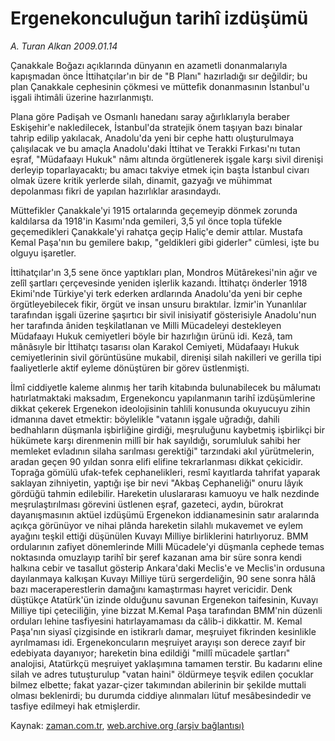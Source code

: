 # Ergenekonculuğun tarihî izdüşümü

*A. Turan Alkan 2009.01.14*

<tr><td class="metin" colspan="2" style="padding-top: 20px; padding-left: 5px; padding-right: 10px;">Çanakkale Boğazı açıklarında dünyanın en azametli donanmalarıyla kapışmadan önce İttihatçılar'ın bir de "B Planı" hazırladığı sır değildir; bu plan Çanakkale cephesinin çökmesi ve müttefik donanmasının İstanbul'u işgali ihtimâli üzerine hazırlanmıştı.</td></tr><tr><td class="metin" colspan="2" style="padding-top: 20px; padding-left: 5px; padding-right: 10px;"><p>Plana göre Padişah ve Osmanlı hanedanı saray ağırlıklarıyla beraber Eskişehir'e nakledilecek, İstanbul'da stratejik önem taşıyan bazı binalar tahrip edilip yakılacak, Anadolu'da yeni bir cephe hattı oluşturulmaya çalışılacak ve bu amaçla Anadolu'daki İttihat ve Terakki Fırkası'nı tutan eşraf, "Müdafaayı Hukuk" nâmı altında örgütlenerek işgale karşı sivil direnişi derleyip toparlayacaktı; bu amacı takviye etmek için başta İstanbul civarı olmak üzere kritik yerlerde silah, dinamit, gazyağı ve mühimmat depolanması fikri de yapılan hazırlıklar arasındaydı.
<p>Müttefikler Çanakkale'yi 1915 ortalarında geçemeyip dönmek zorunda kaldılarsa da 1918'in Kasımı'nda gemileri, 3,5 yıl önce topla tüfekle geçemedikleri Çanakkale'yi rahatça geçip Haliç'e demir attılar. Mustafa Kemal Paşa'nın bu gemilere bakıp, "geldikleri gibi giderler" cümlesi, işte bu olguyu işaretler.
<p>İttihatçılar'ın 3,5 sene önce yaptıkları plan, Mondros Mütârekesi'nin ağır ve zelîl şartları çerçevesinde yeniden işlerlik kazandı. İttihatçı önderler 1918 Ekimi'nde Türkiye'yi terk ederken ardlarında Anadolu'da yeni bir cephe örgütleyebilecek fikir, örgüt ve insan unsuru bıraktılar. İzmir'in Yunanlılar tarafından işgali üzerine şaşırtıcı bir sivil inisiyatif gösterisiyle Anadolu'nun her tarafında âniden teşkilatlanan ve Milli Mücadeleyi destekleyen Müdafaayı Hukuk cemiyetleri böyle bir hazırlığın ürünü idi. Kezâ, tam mânâsıyle bir İttihatçı tasarısı olan Karakol Cemiyeti, Müdafaayı Hukuk cemiyetlerinin sivil görüntüsüne mukabil, direnişi silah nakilleri ve gerilla tipi faaliyetlerle aktif eyleme dönüştüren bir görev üstlenmişti.
<p>İlmî ciddiyetle kaleme alınmış her tarih kitabında bulunabilecek bu mâlumatı hatırlatmaktaki maksadım, Ergenekoncu yapılanmanın tarihî izdüşümlerine dikkat çekerek Ergenekon ideolojisinin tahlili konusunda okuyucuyu zihin idmanına davet etmektir: böylelikle "vatanın işgale uğradığı, dahili bedhahların düşmanla işbirliğine girdiği, meşruluğunu kaybetmiş işbirlikçi bir hükümete karşı direnmenin millî bir hak sayıldığı, sorumluluk sahibi her memleket evladının silaha sarılması gerektiği" tarzındaki akıl yürütmelerin, aradan geçen 90 yıldan sonra elifi elifine tekrarlanması dikkat çekicidir. Toprağa gömülü ufak-tefek cephanelikleri, resmî kayıtlarda tahrifat yaparak saklayan zihniyetin, yaptığı işe bir nevi "Akbaş Cephaneliği" onuru lâyık gördüğü tahmin edilebilir. Hareketin uluslararası kamuoyu ve halk nezdinde meşrulaştırılması görevini üstlenen eşraf, gazeteci, aydın, bürokrat dayanışmasının aktüel izdüşümü Ergenekon iddianamesinin satır aralarında açıkça görünüyor ve nihai plânda hareketin silahlı mukavemet ve eylem ayağını teşkil ettiği düşünülen Kuvayı Milliye birliklerini hatırlıyoruz. BMM ordularının zafiyet dönemlerinde Milli Mücadele'yi düşmanla cephede temas noktasında omuzlayıp tarihî bir şeref kazanan ama bir süre sonra kendi halkına cebir ve tasallut gösterip Ankara'daki Meclis'e ve Meclis'in ordusuna dayılanmaya kalkışan Kuvayı Milliye türü sergerdeliğin, 90 sene sonra hâlâ bazı maceraperestlerin damağını kamaştırması hayret vericidir. Denk düştükçe Atatürk'ün izinde olduğunu savunan Ergenekon taifesinin, Kuvayı Milliye tipi çeteciliğin, yine bizzat M.Kemal Paşa tarafından BMM'nin düzenli orduları lehine tasfiyesini hatırlayamaması da câlib-i dikkattir. M. Kemal Paşa'nın siyasî çizgisinde en istikrarlı damar, meşruiyet fikrinden kesinlikle ayrılmaması idi. Ergenekoncuların meşruiyet arayışı son derece zayıf bir edebiyata dayanıyor; hareketin bina edildiği "millî mücadele şartları" analojisi, Atatürkçü meşruiyet yaklaşımına tamamen terstir. Bu kadarını eline silah ve adres tutuşturulup "vatan haini" öldürmeye teşvik edilen çocuklar bilmez elbette; fakat yazar-çizer takımından abilerinin bir şekilde muttali olması beklenirdi; bu durumda ciddiye alınmaları lütuf mesâbesindedir ve tasfiye edilmeyi hak etmişlerdir.<br/></p></p></p></p></td></tr>

Kaynak: [zaman.com.tr](http://zaman.com.tr/yazar.do?yazino=803338), [web.archive.org (arşiv bağlantısı)](http://web.archive.org/web/20090120091518/http://zaman.com.tr:80/yazar.do?yazino=803338)
